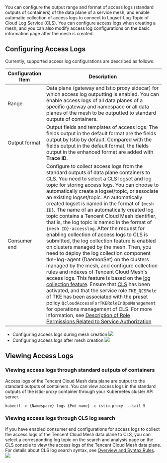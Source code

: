 You can configure the output range and format of access logs (standard outputs of containers) of the data plane of a service mesh, and enable automatic collection of access logs to connect to Logset-Log Topic of Cloud Log Service (CLS). You can configure access logs when creating a mesh, and you can also modify access log configurations on the basic information page after the mesh is created.

## Configuring Access Logs

Currently, supported access log configurations are described as follows:

| Configuration Item | Description |
| ----- | ----- |
| Range | Data plane (gateway and Istio proxy sidecar) for which access log outputting is enabled. You can enable access logs of all data planes of a specific gateway and namespace or all data planes of the mesh to be outputted to standard outputs of containers. |
| Output format | Output fields and templates of access logs. The fields output in the default format are the fields output by Istio by default. Compared with the fields output in the default format, the fields output in the enhanced format are added with **Trace ID**. |
| Consumer end | Configure to collect access logs from the standard outputs of data plane containers to CLS. You need to select a CLS logset and log topic for storing access logs. You can choose to automatically create a logset/topic, or associate an existing logset/topic. An automatically created logset is named in the format of `{mesh ID}`. The name of an automatically created log topic contains a Tencent Cloud Mesh identifier, that is, the log topic is named in the format of `{mesh ID}-accesslog`. After the request for enabling collection of access logs to CLS is submitted, the log collection feature is enabled on clusters managed by the mesh. Then, you need to deploy the log collection component tke-log-agent (DaemonSet) on the clusters managed by the mesh, and configure collection rules and indexes of Tencent Cloud Mesh's access logs. This feature is based on the [log collection feature](https://intl.cloud.tencent.com/document/product/457/32419). Ensure that [CLS](https://intl.cloud.tencent.com/document/product/614) has been activated, and that the service role `TKE_QCSRole` of TKE has been associated with the preset policy `QcloudAccessForTKERoleInOpsManagement` for operations management of CLS. For more information, see [Description of Role Permissions Related to Service Authorization](https://intl.cloud.tencent.com/document/product/457/37808)|

- Configuring access logs during mesh creation
![](https://qcloudimg.tencent-cloud.cn/raw/7ba68b21574e5a2c0e59a53e3ab067a1.png)
- Configuring access logs after mesh creation
![](https://qcloudimg.tencent-cloud.cn/raw/c11333301f4b763497900dbcfa698c70.png)

## Viewing Access Logs

### Viewing access logs through standard outputs of containers

Access logs of the Tencent Cloud Mesh data plane are output to the standard outputs of containers. You can view access logs in the standard outputs of the istio-proxy container through your Kubernetes cluster API server.
```
kubectl -n {Namespace} logs {Pod name} -c istio-proxy  --tail 5
```

### Viewing access logs through CLS log search

If you have enabled consumer end configurations for access logs to collect the access logs of the Tencent Cloud Mesh data plane to CLS, you can select a corresponding log topic on the search and analysis page on the CLS console to view the access logs of the Tencent Cloud Mesh data plane. For details about CLS log search syntax, see [Overview and Syntax Rules](https://intl.cloud.tencent.com/document/product/614/37803).  
![](https://qcloudimg.tencent-cloud.cn/raw/fb1cefa3df09f04ea1a3e2ebd836dd5a.png)

